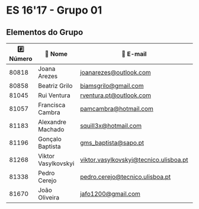 ﻿# ES 16'17 - Grupo 01

## Elementos do Grupo

| :hash: Número |     :memo: Nome     |              :email: E-mail              |          :octocat: GitHub          |  :package: Módulo  |
|---------------|---------------------|------------------------------------------|------------------------------------|--------------------|
|         80818 |        Joana Arezes |          <joanarezes@outlook.com>        | [JoanaArezes][80818@git]           |         TBA        |
|         80858 |       Beatriz Grilo |          <biamsgrilo@gmail.com>          | [BMSGrilo][80858@git]              |         TBA        |
|         81045 |         Rui Ventura |         <rventura.pt@outlook.com>        | [rgcv][81045@git]                  |         TBA        |
|         81057 |    Francisca Cambra |           <pamcambra@hotmail.com>        | [kika96kika][81057@git]            |         TBA        |
|         81183 |   Alexandre Machado |            <squill3x@hotmail.com>        | [squill3x][81183@git]              |         TBA        |
|         81196 |    Gonçalo Baptista |        <gms_baptista@sapo.pt>            | [gmsbaptista][81196@git]           |         TBA        |
|         81268 | Viktor Vasylkovskyi | <viktor.vasylkovskyi@tecnico.ulisboa.pt> | [vitiavas][81268@git]              |         TBA        |
|         81338 |        Pedro Cerejo |        <pedro.cerejo@tecnico.ulisboa.pt> | [schimini][81338@git]              |         TBA        |
|         81670 |       João Oliveira |            <jafo1200@gmail.com>          | [joaoalexandreoliveira][81670@git] |         TBA        |

[80818@git]: https://github.com/JoanaArezes
[80858@git]: https://github.com/BMSGrilo
[81045@git]: https://github.com/rgcv
[81057@git]: https://github.com/kika96kika
[81183@git]: https://github.com/squill3x
[81196@git]: https://github.com/gmsbaptista
[81268@git]: https://github.com/vitiavas
[81338@git]: https://github.com/schimini
[81670@git]: https://github.com/joaoalexandreoliveira
